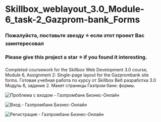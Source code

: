 # Skillbox_weblayout_3.0_Module-6_task-2_Gazprom-bank_Forms

### Пожалуйста, поставьте звезду ⭐ если этот проект Вас заинтересовал
### Please give this project a star ⭐ if you found it interesting.

Completed coursework for the Skillbox Web Development 3.0 course, Module 6, Assignment 2: Single-page layout for the Gazprombank site forms. Готовая учебная работа по курсу от Skillbox Веб разработка 3.0 Модуль 6, задание 2. Макет страницы Газпром банк: формы.

![Проблема с входом - Газпромбанк Бизнес-Онлайн](https://github.com/user-attachments/assets/d132ff5a-440a-49aa-9a83-f331cc7ef160)

![Вход - Газпромбанк Бизнес-Онлайн](https://github.com/user-attachments/assets/2e25eaf8-8202-4ee3-8380-d3c817b6d2c5)

![Регистрация - Газпромбанк Бизнес-Онлайн](https://github.com/user-attachments/assets/728e1bf3-b2bc-4012-9031-8b0387c247ca)



